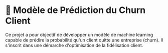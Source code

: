# 🧠 Modèle de Prédiction du Churn Client

Ce projet a pour objectif de développer un modèle de machine learning capable de prédire la probabilité qu'un client quitte une entreprise (churn). Il s'inscrit dans une démarche d'optimisation de la fidélisation client.


